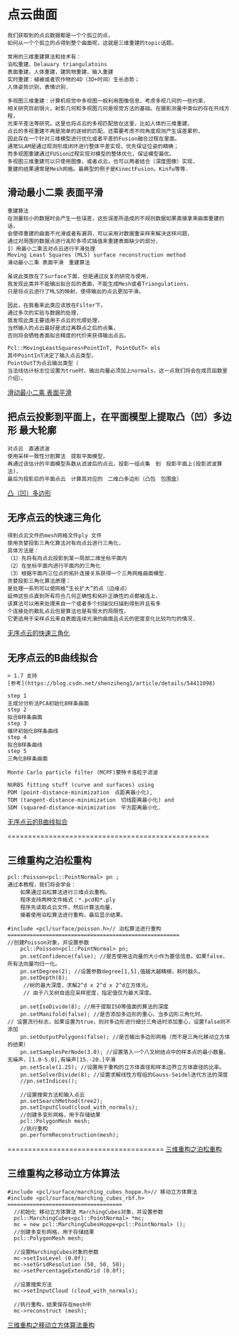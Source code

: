# 点云曲面

    我们获取到的点云数据都是一个个孤立的点，
    如何从一个个孤立的点得到整个曲面呢，这就是三维重建的topic话题。

    常用的三维重建算法和技术有：
    泊松重建、Delauary triangulatoins
    表面重建，人体重建，建筑物重建，输入重建
    实时重建：植被或者农作物的4D（3D+时间）生长态势；
    人体姿势识别，表情识别.

    多视图三维重建：计算机视觉中多视图一般利用图像信息，考虑多视几何的一些约束，
    相关研究目前很火，射影几何和多视图几何是视觉方法的基础。在摄影测量中类似的存在共线方程，
    光束平差法等研究。这里也将点云的多视匹配放在这里，比如人体的三维重建，
    点云的多视重建不再是简单的逐帧的匹配，还需要考虑不同角度观测产生误差累积，
    因此存在一个针对三维模型进行优化或者平差的Fusion融合过程在里面。
    通常SLAM是通过观测形成闭环进行整体平差实现，优先保证位姿的精确；
    而多视图重建通过FUSion过程实现对模型的整体优化，保证模型最优。
    多视图三维重建可以只使用图像，或者点云，也可以两者结合（深度图像）实现，
    重建的结果通常是Mesh网格。最典型的例子是KinectFusion，Kinfu等等.


## 滑动最小二乘 表面平滑
    重建算法
    在测量较小的数据时会产生一些误差，这些误差所造成的不规则数据如果直接拿来曲面重建的话，
    会使得重建的曲面不光滑或者有漏洞，可以采用对数据重采样来解决这样问题，
    通过对周围的数据点进行高阶多项式插值来重建表面缺少的部分，
    1）用最小二乘法对点云进行平滑处理
    Moving Least Squares (MLS) surface reconstruction method 
    滑动最小二乘 表面平滑　重建算法

    虽说此类放在了Surface下面，但是通过反复的研究与使用，
    我发现此类并不能输出拟合后的表面，不能生成Mesh或者Triangulations，
    只是将点云进行了MLS的映射，使得输出的点云更加平滑。

    因此，在我看来此类应该放在Filter下。
    通过多次的实验与数据的处理，
    我发现此类主要适用于点云的光顺处理，
    当然输入的点云最好是滤过离群点之后的点集，
    否则将会牺牲表面拟合精度的代价来获得输出点云。

    Pcl::MovingLeastSquares<PointInT, PointOutT> mls
    其中PointInT决定了输入点云类型，
    PointOutT为点云输出类型（
    当法线估计标志位设置为true时，输出向量必须加上normals，这一点我们将会在成员函数里介绍）。
[滑动最小二乘 表面平滑](resampling.cpp)

## 把点云投影到平面上，在平面模型上提取凸（凹）多边形 最大轮廓

    对点云　直通滤波
    使用采样一致性分割算法　提取平面模型，
    再通过该估计的平面模型系数从滤波后的点云，投影一组点集　到　投影平面上(投影滤波算法)，
    最后为投影后的平面点云　计算其对应的　二维凸多边形（凸包　包围盒）
[凸（凹）多边形 ](convex_hull2d.cpp)

## 无序点云的快速三角化  
    得到点云文件的mesh网格文件ply 文件
    使用贪婪投影三角化算法对有向点云进行三角化，
    具体方法是：
    （1）先将有向点云投影到某一局部二维坐标平面内
    （2）在坐标平面内进行平面内的三角化
    （3）根据平面内三位点的拓扑连接关系获得一个三角网格曲面模型.
    贪婪投影三角化算法原理：
    是处理一系列可以使网格“生长扩大”的点（边缘点）
    延伸这些点直到所有符合几何正确性和拓扑正确性的点都被连上，
    该算法可以用来处理来自一个或者多个扫描仪扫描到得到并且有多
    个连接处的散乱点云但是算法也是有很大的局限性，
    它更适用于采样点云来自表面连续光滑的曲面且点云的密度变化比较均匀的情况.
[无序点云的快速三角化](greedy_projection.cpp)    
    
## 无序点云的B曲线拟合 
    > 1.7 支持
    [参考](https://blog.csdn.net/shenziheng1/article/details/54411098)

    step 1
    主成分分析法PCA初始化B样条曲面
    step 2
    拟合B样条曲面
    step 3
    循环初始化B样条曲线
    step 4
    拟合B样条曲线
    step 5
    三角化B样条曲面

    Monte Carlo particle filter (MCPF)蒙特卡洛粒子滤波 

    NURBS fitting stuff (curve and surfaces) using 
    PDM (point-distance-minimization　点距离最小化), 
    TDM (tangent-distance-minimization　切线距离最小化) and 
    SDM (squared-distance-minimization　平方距离最小化. 
[无序点云的B曲线拟合](bspline_fitting.cpp) 

=================================================

## 三维重构之泊松重构
    pcl::Poisson<pcl::PointNormal> pn ;
    通过本教程，我们将会学会：
        如果通过泊松算法进行三维点云重构。
        程序支持两种文件格式：*.pcd和*.ply
        程序先读取点云文件，然后计算法向量，
        接着使用泊松算法进行重构，最后显示结果。

    #include <pcl/surface/poisson.h>// 泊松算法进行重构
    ======================================================
    //创建Poisson对象，并设置参数
        pcl::Poisson<pcl::PointNormal> pn;
        pn.setConfidence(false); //是否使用法向量的大小作为置信信息。如果false，所有法向量均归一化。
        pn.setDegree(2); //设置参数degree[1,5],值越大越精细，耗时越久。
        pn.setDepth(8); 
         //树的最大深度，求解2^d x 2^d x 2^d立方体元。
         // 由于八叉树自适应采样密度，指定值仅为最大深度。

        pn.setIsoDivide(8); //用于提取ISO等值面的算法的深度
        pn.setManifold(false); //是否添加多边形的重心，当多边形三角化时。 
    // 设置流行标志，如果设置为true，则对多边形进行细分三角话时添加重心，设置false则不添加
        pn.setOutputPolygons(false); //是否输出多边形网格（而不是三角化移动立方体的结果）
        pn.setSamplesPerNode(3.0); //设置落入一个八叉树结点中的样本点的最小数量。无噪声，[1.0-5.0],有噪声[15.-20.]平滑
        pn.setScale(1.25); //设置用于重构的立方体直径和样本边界立方体直径的比率。
        pn.setSolverDivide(8); //设置求解线性方程组的Gauss-Seidel迭代方法的深度
        //pn.setIndices();

        //设置搜索方法和输入点云
        pn.setSearchMethod(tree2);
        pn.setInputCloud(cloud_with_normals);
        //创建多变形网格，用于存储结果
        pcl::PolygonMesh mesh;
        //执行重构
        pn.performReconstruction(mesh);

======================================
[三维重构之泊松重构](recon_poisson.cpp) 

## 三维重构之移动立方体算法

    #include <pcl/surface/marching_cubes_hoppe.h>// 移动立方体算法
    #include <pcl/surface/marching_cubes_rbf.h>
    ====================================
      //初始化 移动立方体算法 MarchingCubes对象，并设置参数
      pcl::MarchingCubes<pcl::PointNormal> *mc;
      mc = new pcl::MarchingCubesHoppe<pcl::PointNormal> ();
      //创建多变形网格，用于存储结果
      pcl::PolygonMesh mesh;

      //设置MarchingCubes对象的参数
      mc->setIsoLevel (0.0f);
      mc->setGridResolution (50, 50, 50);
      mc->setPercentageExtendGrid (0.0f);

      //设置搜索方法
      mc->setInputCloud (cloud_with_normals);

      //执行重构，结果保存在mesh中
      mc->reconstruct (mesh);
[三维重构之移动立方体算法重构](recon_marchingCubes.cpp) 

